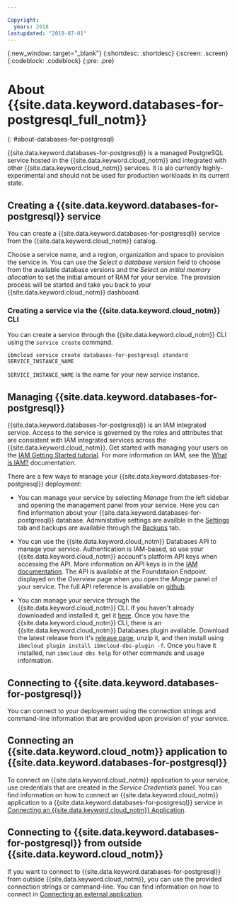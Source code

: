 ```yaml
---

Copyright:
  years: 2018
lastupdated: "2018-07-01"
---
```


{:new_window: target="_blank"}
{:shortdesc: .shortdesc}
{:screen: .screen}
{:codeblock: .codeblock}
{:pre: .pre}

# About {{site.data.keyword.databases-for-postgresql_full_notm}}
{: #about-databases-for-postgresql}


{{site.data.keyword.databases-for-postgresql}} is a managed PostgreSQL service hosted in the {{site.data.keyword.cloud_notm}} and integrated with other {{site.data.keyword.cloud_notm}} services. It is alo currently highly-experimental and should not be used for production workloads in its current state.

## Creating a {{site.data.keyword.databases-for-postgresql}} service

You can create a {{site.data.keyword.databases-for-postgresql}} service from the {{site.data.keyword.cloud_notm}} catalog.

Choose a service name, and a region, organization and space to provision the service in. You can use the _Select a database version_ field to choose from the available database versions and the _Select an initial memory allocation_ to set the initial amount of RAM for your service. The provision process will be started and take you back to your {{site.data.keyword.cloud_notm}} dashboard.
 
### Creating a service via the {{site.data.keyword.cloud_notm}} CLI

You can create a service through the {{site.data.keyword.cloud_notm}} CLI using the `service create` command.
```
ibmcloud service create databases-for-postgresql standard SERVICE_INSTANCE_NAME
```
`SERVICE_INSTANCE_NAME` is the name for your new service instance.

## Managing {{site.data.keyword.databases-for-postgresql}}

{{site.data.keyword.databases-for-postgresql}} is an IAM integrated service. Access to the service is governed by the roles and attributes that are consistent with IAM integrated services across the {{site.data.keyword.cloud_notm}}. Get started with managing your users on the [IAM Getting Started tutorial](https://console.{DomainName}/docs/iam/quickstart.html#getstarted). For more information on IAM, see the [What is IAM?](https://console.{DomainName}/docs/iam/index.html#iamoverview) documentation.

There are a few ways to manage your {{site.data.keyword.databases-for-postgresql}} deployment:

- You can manage your service by selecting _Manage_ from the left sidebar and opening the management panel from your service. Here you can find information about your {{site.data.keyword.databases-for-postgresql}} database. Administative settings are availble in the [Settings](./dashboard-settings.html) tab and backups are available through the [Backups](./dashboard-backups.html) tab.

- You can use the {{site.data.keyword.cloud_notm}} Databases API to manage your service. Authentication is IAM-based, so use your {{site.data.keyword.cloud_notm}} account's platform API keys when accessing the API. More information on API keys is in the [IAM documentation](https://console.{DomainName}/docs/iam/apikeys.html#platform-api-keys). The API is available at the Foundataion Endpoint displayed on the _Overview_ page when you open the _Mange_ panel of your service. The full API reference is available on [github](https://pages.github.ibm.com/compose/apidocs/apiv4doc-static.html).

- You can manage your service through the {{site.data.keyword.cloud_notm}} CLI. If you haven't already downloaded and installed it, get it [here](https://console.{DomainName}/docs/cli/index.html#overview). Once you have the {{site.data.keyword.cloud_notm}} CLI, there is an {{site.data.keyword.cloud_notm}} Databases plugin available. Download the latest release from it's [release page](https://github.ibm.com/compose/ibmcloud-dbs-plugin/releases), unzip it, and then install using `ibmcloud plugin install ibmcloud-dbs-plugin -f`. Once you have it installed, run `ibmcloud dbs help` for other commands and usage information. 

## Connecting to {{site.data.keyword.databases-for-postgresql}}

You can connect to your deployement using the connection strings and command-line information that are provided upon provision of your service.

## Connecting an {{site.data.keyword.cloud_notm}} application to {{site.data.keyword.databases-for-postgresql}}

To connect an {{site.data.keyword.cloud_notm}} application to your service, use credentials that are created in the _Service Credentials_ panel. You can find information on how to connect an {{site.data.keyword.cloud_notm}} application to a {{site.data.keyword.databases-for-postgresql}} service in [Connecting an {{site.data.keyword.cloud_notm}} Application](./connecting-ibmcloud-app.html).

## Connecting to {{site.data.keyword.databases-for-postgresql}} from outside {{site.data.keyword.cloud_notm}}

If you want to connect to {{site.data.keyword.databases-for-postgresql}} from outside {{site.data.keyword.cloud_notm}}, you can use the provided connection strings or command-line. You can find information on how to connect in [Connecting an external application](./connecting-external.html).


